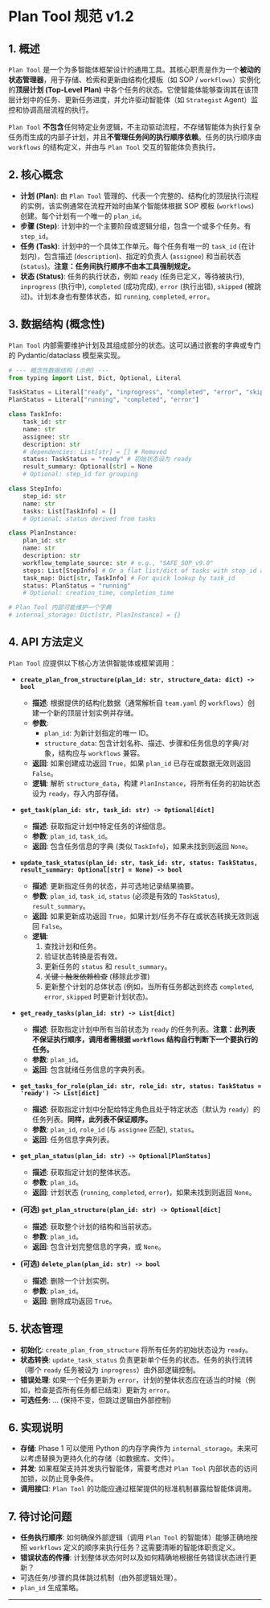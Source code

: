 # Plan Tool 规范 v1.2

## 1. 概述

`Plan Tool` 是一个为多智能体框架设计的通用工具。其核心职责是作为一个**被动的状态管理器**，用于存储、检索和更新由结构化模板（如 SOP / `workflows`）实例化的**顶层计划 (Top-Level Plan)** 中各个任务的状态。它使智能体能够查询其在该顶层计划中的任务、更新任务进度，并允许驱动智能体（如 `Strategist` Agent）监控和协调高层流程的执行。

`Plan Tool` **不包含**任何特定业务逻辑，不主动驱动流程，不存储智能体为执行复杂任务而生成的内部子计划，并且**不管理任务间的执行顺序依赖**。任务的执行顺序由 `workflows` 的结构定义，并由与 `Plan Tool` 交互的智能体负责执行。

## 2. 核心概念

*   **计划 (Plan)**: 由 `Plan Tool` 管理的、代表一个完整的、结构化的顶层执行流程的实例，该实例通常在流程开始时由某个智能体根据 SOP 模板 (`workflows`) 创建。每个计划有一个唯一的 `plan_id`。
*   **步骤 (Step)**: 计划中的一个主要阶段或逻辑分组，包含一个或多个任务。有 `step_id`。
*   **任务 (Task)**: 计划中的一个具体工作单元。每个任务有唯一的 `task_id` (在计划内)，包含描述 (`description`)、指定的负责人 (`assignee`) 和当前状态 (`status`)。**注意：任务间执行顺序不由本工具强制规定。**
*   **状态 (Status)**: 任务的执行状态，例如 `ready` (任务已定义，等待被执行), `inprogress` (执行中), `completed` (成功完成), `error` (执行出错), `skipped` (被跳过)。计划本身也有整体状态，如 `running`, `completed`, `error`。

## 3. 数据结构 (概念性)

`Plan Tool` 内部需要维护计划及其组成部分的状态。这可以通过嵌套的字典或专门的 Pydantic/dataclass 模型来实现。

```python
# --- 概念性数据结构 (示例) ---
from typing import List, Dict, Optional, Literal

TaskStatus = Literal["ready", "inprogress", "completed", "error", "skipped"]
PlanStatus = Literal["running", "completed", "error"]

class TaskInfo:
    task_id: str
    name: str
    assignee: str
    description: str
    # dependencies: List[str] = [] # Removed
    status: TaskStatus = "ready" # 初始状态设为 ready
    result_summary: Optional[str] = None
    # Optional: step_id for grouping

class StepInfo:
    step_id: str
    name: str
    tasks: List[TaskInfo] = []
    # Optional: status derived from tasks

class PlanInstance:
    plan_id: str
    name: str
    description: str
    workflow_template_source: str # e.g., "SAFE_SOP_v9.0"
    steps: List[StepInfo] # Or a flat list/dict of tasks with step_id attribute
    task_map: Dict[str, TaskInfo] # For quick lookup by task_id
    status: PlanStatus = "running"
    # Optional: creation_time, completion_time

# Plan Tool 内部可能维护一个字典
# internal_storage: Dict[str, PlanInstance] = {}

```

## 4. API 方法定义

`Plan Tool` 应提供以下核心方法供智能体或框架调用：

*   **`create_plan_from_structure(plan_id: str, structure_data: dict) -> bool`**
    *   **描述**: 根据提供的结构化数据（通常解析自 `team.yaml` 的 `workflows`）创建一个新的顶层计划实例并存储。
    *   **参数**:
        *   `plan_id`: 为新计划指定的唯一 ID。
        *   `structure_data`: 包含计划名称、描述、步骤和任务信息的字典/对象，结构应与 `workflows` 兼容。
    *   **返回**: 如果创建成功返回 `True`，如果 `plan_id` 已存在或数据无效则返回 `False`。
    *   **逻辑**: 解析 `structure_data`，构建 `PlanInstance`，将所有任务的初始状态设为 `ready`，存入内部存储。

*   **`get_task(plan_id: str, task_id: str) -> Optional[dict]`**
    *   **描述**: 获取指定计划中特定任务的详细信息。
    *   **参数**: `plan_id`, `task_id`。
    *   **返回**: 包含任务信息的字典 (类似 `TaskInfo`)，如果未找到则返回 `None`。

*   **`update_task_status(plan_id: str, task_id: str, status: TaskStatus, result_summary: Optional[str] = None) -> bool`**
    *   **描述**: 更新指定任务的状态，并可选地记录结果摘要。
    *   **参数**: `plan_id`, `task_id`, `status` (必须是有效的 `TaskStatus`), `result_summary`。
    *   **返回**: 如果更新成功返回 `True`，如果计划/任务不存在或状态转换无效则返回 `False`。
    *   **逻辑**:
        1.  查找计划和任务。
        2.  验证状态转换是否有效。
        3.  更新任务的 `status` 和 `result_summary`。
        4.  ~~关键：触发依赖检查~~ (移除此步骤)
        5.  更新整个计划的总体状态 (例如，当所有任务都达到终态 `completed`, `error`, `skipped` 时更新计划状态)。

*   **`get_ready_tasks(plan_id: str) -> List[dict]`**
    *   **描述**: 获取指定计划中所有当前状态为 `ready` 的任务列表。**注意：此列表不保证执行顺序，调用者需根据 `workflows` 结构自行判断下一个要执行的任务。**
    *   **参数**: `plan_id`。
    *   **返回**: 包含就绪任务信息的字典列表。

*   **`get_tasks_for_role(plan_id: str, role_id: str, status: TaskStatus = 'ready') -> List[dict]`**
    *   **描述**: 获取指定计划中分配给特定角色且处于特定状态（默认为 `ready`）的任务列表。**同样，此列表不保证顺序。**
    *   **参数**: `plan_id`, `role_id` (与 `assignee` 匹配), `status`。
    *   **返回**: 任务信息字典列表。

*   **`get_plan_status(plan_id: str) -> Optional[PlanStatus]`**
    *   **描述**: 获取指定计划的整体状态。
    *   **参数**: `plan_id`。
    *   **返回**: 计划状态 (`running`, `completed`, `error`)，如果未找到则返回 `None`。

*   **(可选) `get_plan_structure(plan_id: str) -> Optional[dict]`**
    *   **描述**: 获取整个计划的结构和当前状态。
    *   **参数**: `plan_id`。
    *   **返回**: 包含计划完整信息的字典，或 `None`。

*   **(可选) `delete_plan(plan_id: str) -> bool`**
    *   **描述**: 删除一个计划实例。
    *   **参数**: `plan_id`。
    *   **返回**: 删除成功返回 `True`。

## 5. 状态管理

*   **初始化**: `create_plan_from_structure` 将所有任务的初始状态设为 `ready`。
*   **状态转换**: `update_task_status` 负责更新单个任务的状态。任务的执行流转（哪个 `ready` 任务被设为 `inprogress`）由外部逻辑控制。
*   **错误处理**: 如果一个任务更新为 `error`，计划的整体状态应在适当的时候（例如，检查是否所有任务都已结束）更新为 `error`。
*   **可选任务**: ... (保持不变，但跳过逻辑由外部控制)

## 6. 实现说明

*   **存储**: Phase 1 可以使用 Python 的内存字典作为 `internal_storage`。未来可以考虑替换为更持久化的存储（如数据库、文件）。
*   **并发**: 如果框架支持并发执行智能体，需要考虑对 `Plan Tool` 内部状态的访问加锁，以防止竞争条件。
*   **调用接口**: `Plan Tool` 的功能应通过框架提供的标准机制暴露给智能体调用。

## 7. 待讨论问题

*   **任务执行顺序**: 如何确保外部逻辑（调用 `Plan Tool` 的智能体）能够正确地按照 `workflows` 定义的顺序来执行任务？这需要清晰的智能体职责定义。
*   **错误状态的传播**: 计划整体状态何时以及如何精确地根据任务错误状态进行更新？
*   可选任务/步骤的具体跳过机制（由外部逻辑处理）。
*   `plan_id` 生成策略。

--- 